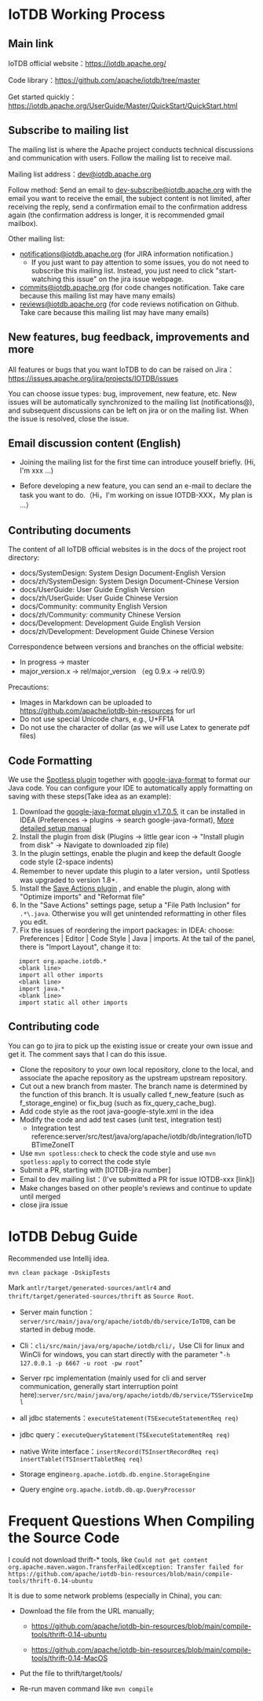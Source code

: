 <!--

    Licensed to the Apache Software Foundation (ASF) under one
    or more contributor license agreements.  See the NOTICE file
    distributed with this work for additional information
    regarding copyright ownership.  The ASF licenses this file
    to you under the Apache License, Version 2.0 (the
    "License"); you may not use this file except in compliance
    with the License.  You may obtain a copy of the License at
    
        http://www.apache.org/licenses/LICENSE-2.0
    
    Unless required by applicable law or agreed to in writing,
    software distributed under the License is distributed on an
    "AS IS" BASIS, WITHOUT WARRANTIES OR CONDITIONS OF ANY
    KIND, either express or implied.  See the License for the
    specific language governing permissions and limitations
    under the License.

-->

# IoTDB Working Process

## Main link

IoTDB official website：https://iotdb.apache.org/

Code library：https://github.com/apache/iotdb/tree/master

Get started quickly：https://iotdb.apache.org/UserGuide/Master/QuickStart/QuickStart.html

## Subscribe to mailing list

The mailing list is where the Apache project conducts technical discussions and communication with users. Follow the mailing list to receive mail.

Mailing list address：dev@iotdb.apache.org

Follow method: Send an email to dev-subscribe@iotdb.apache.org with the email you want to receive the email, the subject content is not limited, after receiving the reply, send a confirmation email to the confirmation address again (the confirmation address is longer, it is recommended  gmail mailbox).


Other mailing list:
* notifications@iotdb.apache.org (for JIRA information notification.)
  * If you just want to pay attention to some issues, you do not need to subscribe this mailing list.
  Instead, you just need to click "start-watching this issue" on the jira issue webpage. 
* commits@iotdb.apache.org (for code changes notification. Take care because this mailing list may have many emails)
* reviews@iotdb.apache.org (for code reviews notification on Github.  Take care because this mailing list may have many emails)



## New features, bug feedback, improvements and more

All features or bugs that you want IoTDB to do can be raised on Jira：https://issues.apache.org/jira/projects/IOTDB/issues

You can choose issue types: bug, improvement, new feature, etc.  New issues will be automatically synchronized to the mailing list (notifications@), and subsequent discussions can be left on jira or on the mailing list. When the issue is resolved, close the issue.

## Email discussion content (English)

* Joining the mailing list for the first time can introduce youself briefly.  (Hi, I'm xxx ...)

* Before developing a new feature, you can send an e-mail to declare the task you want to do.（Hi，I'm working on issue IOTDB-XXX，My plan is ...）

## Contributing documents

The content of all IoTDB official websites is in the docs of the project root directory:

* docs/SystemDesign: System Design Document-English Version
* docs/zh/SystemDesign: System Design Document-Chinese Version
* docs/UserGuide: User Guide English Version
* docs/zh/UserGuide: User Guide Chinese Version
* docs/Community: community English Version
* docs/zh/Community: community Chinese Version
* docs/Development: Development Guide English Version
* docs/zh/Development: Development Guide Chinese Version

Correspondence between versions and branches on the official website:

* In progress -> master
* major_version.x -> rel/major_version （eg 0.9.x -> rel/0.9）

Precautions:

* Images in Markdown can be uploaded to https://github.com/apache/iotdb-bin-resources for url
* Do not use special Unicode chars, e.g., U+FF1A 
* Do not use the character of dollar (as we will use Latex to generate pdf files)

## Code Formatting

We use the [Spotless
plugin](https://github.com/diffplug/spotless/tree/main/plugin-maven) together with [google-java-format](https://github.com/google/google-java-format) to format our Java code. You can configure your IDE to automatically apply formatting on saving with these steps(Take idea as an example):

1. Download the [google-java-format
   plugin v1.7.0.5](https://plugins.jetbrains.com/plugin/8527-google-java-format/versions/stable/83169), it can be installed in IDEA (Preferences -> plugins -> search google-java-format), [More detailed setup manual](https://github.com/google/google-java-format#intellij-android-studio-and-other-jetbrains-ides)
2. Install the plugin from disk (Plugins -> little gear icon -> "Install plugin from disk" -> Navigate to downloaded zip file)
3. In the plugin settings, enable the plugin and keep the default Google code style (2-space indents)
4. Remember to never update this plugin to a later version，until Spotless was upgraded to version 1.8+.
5. Install the [Save Actions
   plugin](https://plugins.jetbrains.com/plugin/7642-save-actions) , and enable the plugin, along with "Optimize imports" and "Reformat file"
6. In the "Save Actions" settings page, setup a "File Path Inclusion" for `.*\.java`. Otherwise you will get unintended reformatting in other files you edit.
7. Fix the issues of reordering the import packages: in IDEA: choose: Preferences | Editor | Code Style | Java | imports. At the tail of the panel, there is "Import Layout", change it to:
```shell
   import org.apache.iotdb.*
   <blank line>
   import all other imports
   <blank line>
   import java.*
   <blank line>
   import static all other imports
```


## Contributing code

You can go to jira to pick up the existing issue or create your own issue and get it. The comment says that I can do this issue.

* Clone the repository to your own local repository, clone to the local, and associate the apache repository as the upstream upstream repository.
* Cut out a new branch from master. The branch name is determined by the function of this branch. It is usually called f_new_feature (such as f_storage_engine) or fix_bug (such as fix_query_cache_bug).
* Add code style as the root java-google-style.xml in the idea
* Modify the code and add test cases (unit test, integration test)
  * Integration test reference:server/src/test/java/org/apache/iotdb/db/integration/IoTDBTimeZoneIT
* Use `mvn spotless:check` to check the code style and use `mvn spotless:apply` to correct the code style
* Submit a PR, starting with [IOTDB-jira number]
* Email to dev mailing list：(I've submitted a PR for issue IOTDB-xxx [link])
* Make changes based on other people's reviews and continue to update until merged
* close jira issue

# IoTDB Debug Guide

Recommended use Intellij idea. 
```
mvn clean package -DskipTests
``` 

Mark `antlr/target/generated-sources/antlr4` and `thrift/target/generated-sources/thrift` as `Source Root`.

* Server main function：`server/src/main/java/org/apache/iotdb/db/service/IoTDB`, can be started in debug mode.
* Cli：`cli/src/main/java/org/apache/iotdb/cli/`，Use Cli for linux and WinCli for windows, you can start directly with the parameter "`-h 127.0.0.1 -p 6667 -u root -pw root`"
* Server rpc implementation (mainly used for cli and server communication, generally start interruption point here):`server/src/main/java/org/apache/iotdb/db/service/TSServiceImpl`
* all jdbc statements：`executeStatement(TSExecuteStatementReq req)`
* jdbc query：`executeQueryStatement(TSExecuteStatementReq req)`	
* native Write interface：`insertRecord(TSInsertRecordReq req)`
`insertTablet(TSInsertTabletReq req)`

* Storage engine`org.apache.iotdb.db.engine.StorageEngine`
* Query engine `org.apache.iotdb.db.qp.QueryProcessor`


# Frequent Questions When Compiling the Source Code

I could not download thrift-* tools, like `Could not get content
org.apache.maven.wagon.TransferFailedException: Transfer failed for https://github.com/apache/iotdb-bin-resources/blob/main/compile-tools/thrift-0.14-ubuntu`

 It is due to some network problems (especially in China), you can:

 * Download the file from the URL manually;
      * https://github.com/apache/iotdb-bin-resources/blob/main/compile-tools/thrift-0.14-ubuntu

      * https://github.com/apache/iotdb-bin-resources/blob/main/compile-tools/thrift-0.14-MacOS
 
 * Put the file to thrift/target/tools/

 * Re-run maven command like `mvn compile`

